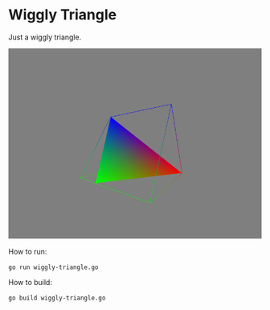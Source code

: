 Wiggly Triangle
===

Just a wiggly triangle.

![Preview](preview.png)

How to run:

    go run wiggly-triangle.go

How to build:

    go build wiggly-triangle.go
